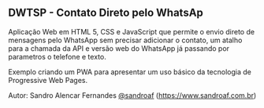## DWTSP - Contato Direto pelo WhatsAp ##


Aplicação Web em HTML 5, CSS e JavaScript que permite o envio direto de mensagens pelo WhatsApp sem precisar adicionar o contato, um atalho para a chamada da API e versão web do WhatsApp já passando por parametros o telefone e texto.

Exemplo criando um PWA para apresentar um uso básico da tecnologia de Progressive Web Pages.

Autor: Sandro Alencar Fernandes 
[@sandroaf](https://github.com/sandroaf)
(https://www.sandroaf.com.br)
